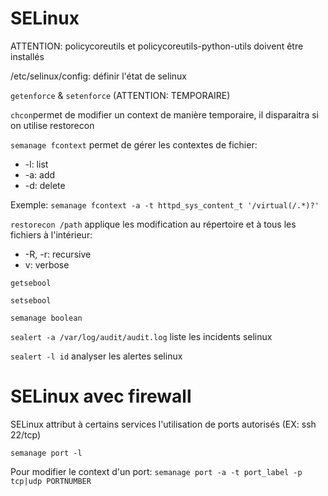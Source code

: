 # SELinux

ATTENTION: policycoreutils et policycoreutils-python-utils doivent être installés

/etc/selinux/config: définir l'état de selinux

`getenforce` & `setenforce` (ATTENTION: TEMPORAIRE)

`chcon`permet de modifier un context de manière temporaire, il disparaitra si on utilise restorecon

`semanage fcontext` permet de gérer les contextes de fichier:

- -l: list
- -a: add
- -d: delete

Exemple: `semanage fcontext -a -t httpd_sys_content_t '/virtual(/.*)?'`

`restorecon /path` applique les modification au répertoire et à tous les fichiers à l'intérieur:

- -R, -r: recursive
- v: verbose

`getsebool`

`setsebool`

`semanage boolean`

`sealert -a /var/log/audit/audit.log` liste les incidents selinux 

`sealert -l id` analyser les alertes selinux

# SELinux avec firewall

SELinux attribut à certains services l'utilisation de ports autorisés (EX: ssh 22/tcp)

`semanage port -l`

Pour modifier le context d'un port:
`semanage port -a -t port_label -p tcp|udp PORTNUMBER`

